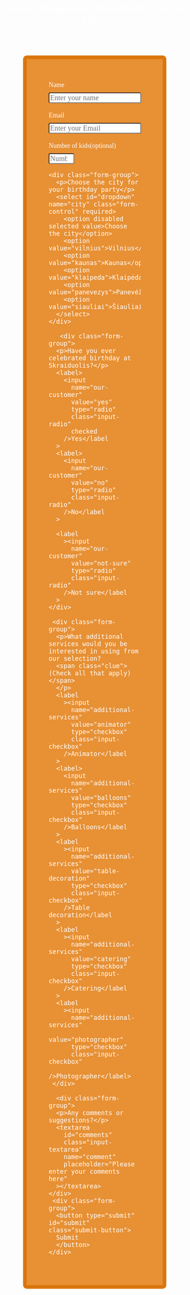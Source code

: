 <!DOCTYPE html>
<html>
<head>
<title>Skraiduolis: Survey Form</title>
</head>
<body>
<style>
	body {
    	background: url(https://skraiduolis.lt/wp-content/uploads/2020/03/16.jpg);
	background-position: center;       
}
    h1 {
    	font-family: cambria;
        text-align: center;
        color: white;
    	}
    #description {
    	font-style: italic;
    	font-family: cambria;
        font-size: 18px;
        text-align: center;
        color: white;
        }
    .container {
    	width: 50%;
  	margin: 40px auto 0px auto;
        font-family: cambria;
        font-size: 20px;
        text-align: left;
        color: white;
        padding: 60px;
        background-color: #E79034;
        border: 10px solid #DA760C;
        border-radius: 10px;
}
		label {
  display: flex;
  align-items: center;
  font-size: 18px;
  margin-bottom: 10px;
  
  }
  input,
button,
select,
textarea {
  margin: 0;
  font-family: inherit;
  font-size: inherit;
  line-height: inherit;
  border-radius: 4px;
}
        

</style>

<h1 id="title">Indoor Playground "Skraiduolis" Survey Form</h1>
<p id="description">Thank you for taking the time to help us improve our services</p>
<div class="container">
<form id="survey-form">
	<div class="form-group">
    	<label id="name-label" for="name">Name</label>
         <input
        	type="text"
        	name="name"
        	id="name"
        	class="form-control"
        	placeholder="Enter your name"
        	required
      		/>
     </div>
	<br>
    <div class="form-group">
    	<label id="email-label" for="email">Email</label>
         <input
        	type="email"
        	name="email"
        	id="email"
        	class="form-control"
        	placeholder="Enter your Email"
            required
      		/>
     </div>
      <br>
      <div class="form-group">
      <label id="number-label" for="number"
        >Number of kids<span class="clue">(optional)</span></label
      >
      <input
        type="number"
        name="number-of-kids"
        id="number"
        min="0"
        max="15"
        class="form-control"
        placeholder="Number of kids"
        pattern: "0-15"
        required
      />
    </div>
    
    <div class="form-group">
      <p>Choose the city for your birthday party</p>
      <select id="dropdown" name="city" class="form-control" required>
        <option disabled selected value>Choose the city</option>
        <option value="vilnius">Vilnius</option>
        <option value="kaunas">Kaunas</option>
        <option value="klaipeda">Klaipėda</option>
        <option value="panevezys">Panevėžys</option>
        <option value="siauliai">Šiauliai</option>
      </select>
    </div>
	   
       <div class="form-group">
      <p>Have you ever celebrated birthday at Skraiduolis?</p>
      <label>
        <input
          name="our-customer"
          value="yes"
          type="radio"
          class="input-radio"
          checked
        />Yes</label
      >
      <label>
        <input
          name="our-customer"
          value="no"
          type="radio"
          class="input-radio"
        />No</label
      >

      <label
        ><input
          name="our-customer"
          value="not-sure"
          type="radio"
          class="input-radio"
        />Not sure</label
      >
    </div>
     
     <div class="form-group">
      <p>What additional services would you be interested in using from our selection?
      <span class="clue">(Check all that apply)</span>
      </p>
      <label
        ><input
          name="additional-services"
          value="animator"
          type="checkbox"
          class="input-checkbox"
        />Animator</label
      >
      <label>
        <input
          name="additional-services"
          value="balloons"
          type="checkbox"
          class="input-checkbox"
        />Balloons</label
      >
      <label
        ><input
          name="additional-services"
          value="table-decoration"
          type="checkbox"
          class="input-checkbox"
        />Table decoration</label
      >
      <label
        ><input
          name="additional-services"
          value="catering"
          type="checkbox"
          class="input-checkbox"
        />Catering</label
      >
      <label
        ><input
          name="additional-services"
          value="photographer"
          type="checkbox"
          class="input-checkbox"
        />Photographer</label>
     </div>
     
      <div class="form-group">
      <p>Any comments or suggestions?</p>
      <textarea
        id="comments"
        class="input-textarea"
        name="comment"
        placeholder="Please enter your comments here"
      ></textarea>
    </div>
     <div class="form-group">
      <button type="submit" id="submit" class="submit-button">
      Submit
      </button>
    </div>
</form>
</div>

</body>
</html>
